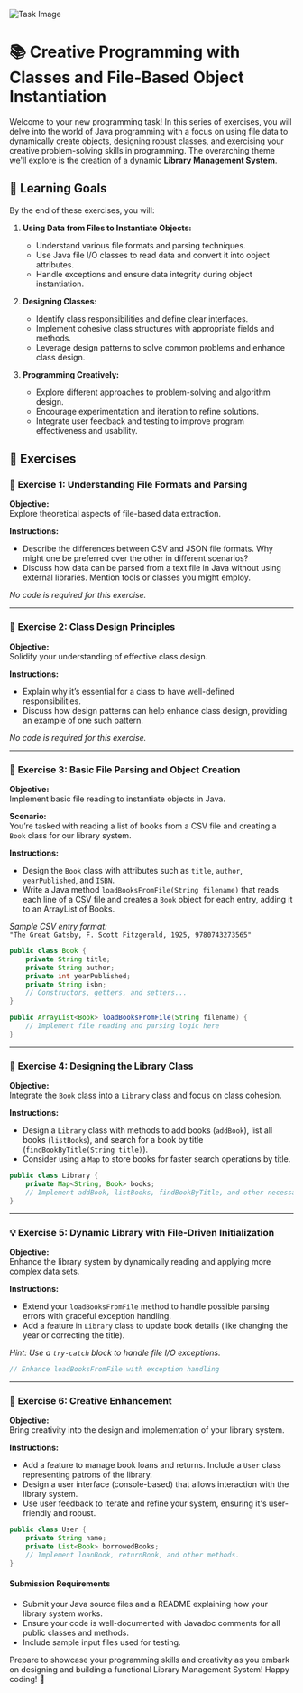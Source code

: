 ![Task Image](https://oaidalleapiprodscus.blob.core.windows.net/private/org-asPC5Skb6EoE1i324HhdGnV1/user-4VyHdJuNDsg3rdcmO7ghXoi2/img-yDQHY9vGHUrBl5WbKLtOAKUX.png?st=2024-11-08T12%3A45%3A59Z&se=2024-11-08T14%3A45%3A59Z&sp=r&sv=2024-08-04&sr=b&rscd=inline&rsct=image/png&skoid=d505667d-d6c1-4a0a-bac7-5c84a87759f8&sktid=a48cca56-e6da-484e-a814-9c849652bcb3&skt=2024-11-07T19%3A36%3A49Z&ske=2024-11-08T19%3A36%3A49Z&sks=b&skv=2024-08-04&sig=3e0JLeacNNQF4omuu8SOT/r7xgVDOnEa8DWvKDTi6zU%3D)

# 📚 **Creative Programming with Classes and File-Based Object Instantiation**

Welcome to your new programming task! In this series of exercises, you will delve into the world of Java programming with a focus on using file data to dynamically create objects, designing robust classes, and exercising your creative problem-solving skills in programming. The overarching theme we'll explore is the creation of a dynamic **Library Management System**.

## 🚀 **Learning Goals**

By the end of these exercises, you will:

1. **Using Data from Files to Instantiate Objects:**
   - Understand various file formats and parsing techniques.
   - Use Java file I/O classes to read data and convert it into object attributes.
   - Handle exceptions and ensure data integrity during object instantiation.

2. **Designing Classes:**
   - Identify class responsibilities and define clear interfaces.
   - Implement cohesive class structures with appropriate fields and methods.
   - Leverage design patterns to solve common problems and enhance class design.

3. **Programming Creatively:**
   - Explore different approaches to problem-solving and algorithm design.
   - Encourage experimentation and iteration to refine solutions.
   - Integrate user feedback and testing to improve program effectiveness and usability.

## 📝 **Exercises**

### 🧠 **Exercise 1: Understanding File Formats and Parsing** 

**Objective:**  
Explore theoretical aspects of file-based data extraction.

**Instructions:**  
- Describe the differences between CSV and JSON file formats. Why might one be preferred over the other in different scenarios?
- Discuss how data can be parsed from a text file in Java without using external libraries. Mention tools or classes you might employ.
  
_No code is required for this exercise._

---

### 🧩 **Exercise 2: Class Design Principles**

**Objective:**  
Solidify your understanding of effective class design.

**Instructions:**  
- Explain why it’s essential for a class to have well-defined responsibilities.
- Discuss how design patterns can help enhance class design, providing an example of one such pattern.
  
_No code is required for this exercise._

---

### 🔧 **Exercise 3: Basic File Parsing and Object Creation**

**Objective:**  
Implement basic file reading to instantiate objects in Java.

**Scenario:**  
You’re tasked with reading a list of books from a CSV file and creating a `Book` class for our library system.

**Instructions:**  
- Design the `Book` class with attributes such as `title`, `author`, `yearPublished`, and `ISBN`.
- Write a Java method `loadBooksFromFile(String filename)` that reads each line of a CSV file and creates a `Book` object for each entry, adding it to an ArrayList of Books.
  
_Sample CSV entry format:_  
`"The Great Gatsby, F. Scott Fitzgerald, 1925, 9780743273565"`

```java
public class Book {
    private String title;
    private String author;
    private int yearPublished;
    private String isbn;
    // Constructors, getters, and setters...
}

public ArrayList<Book> loadBooksFromFile(String filename) {
    // Implement file reading and parsing logic here
}
```

---

### 🔨 **Exercise 4: Designing the Library Class**

**Objective:**  
Integrate the `Book` class into a `Library` class and focus on class cohesion.

**Instructions:**  
- Design a `Library` class with methods to add books (`addBook`), list all books (`listBooks`), and search for a book by title (`findBookByTitle(String title)`).
- Consider using a `Map` to store books for faster search operations by title.

```java
public class Library {
    private Map<String, Book> books;
    // Implement addBook, listBooks, findBookByTitle, and other necessary methods.
}
```

---

### 💡 **Exercise 5: Dynamic Library with File-Driven Initialization**

**Objective:**  
Enhance the library system by dynamically reading and applying more complex data sets.

**Instructions:**  
- Extend your `loadBooksFromFile` method to handle possible parsing errors with graceful exception handling.
- Add a feature in `Library` class to update book details (like changing the year or correcting the title).

_Hint: Use a `try-catch` block to handle file I/O exceptions._

```java
// Enhance loadBooksFromFile with exception handling
```

---

### 🎨 **Exercise 6: Creative Enhancement**

**Objective:**  
Bring creativity into the design and implementation of your library system.

**Instructions:**  
- Add a feature to manage book loans and returns. Include a `User` class representing patrons of the library.
- Design a user interface (console-based) that allows interaction with the library system.
- Use user feedback to iterate and refine your system, ensuring it's user-friendly and robust.

```java
public class User {
    private String name;
    private List<Book> borrowedBooks;
    // Implement loanBook, returnBook, and other methods.
}
```

#### **Submission Requirements**

- Submit your Java source files and a README explaining how your library system works.
- Ensure your code is well-documented with Javadoc comments for all public classes and methods.
- Include sample input files used for testing.

Prepare to showcase your programming skills and creativity as you embark on designing and building a functional Library Management System! Happy coding! 🚀